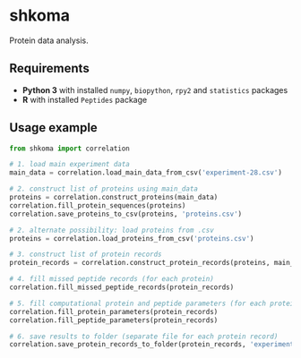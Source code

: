 shkoma
======
Protein data analysis.


## Requirements
* **Python 3** with installed `numpy`, `biopython`, `rpy2` and `statistics` packages
* **R** with installed `Peptides` package

## Usage example

```python
from shkoma import correlation

# 1. load main experiment data
main_data = correlation.load_main_data_from_csv('experiment-28.csv')

# 2. construct list of proteins using main_data
proteins = correlation.construct_proteins(main_data)
correlation.fill_protein_sequences(proteins)
correlation.save_proteins_to_csv(proteins, 'proteins.csv')

# 2. alternate possibility: load proteins from .csv
proteins = correlation.load_proteins_from_csv('proteins.csv')

# 3. construct list of protein records
protein_records = correlation.construct_protein_records(proteins, main_data)

# 4. fill missed peptide records (for each protein)
correlation.fill_missed_peptide_records(protein_records)

# 5. fill computational protein and peptide parameters (for each protein)
correlation.fill_protein_parameters(protein_records)
correlation.fill_peptide_parameters(protein_records)

# 6. save results to folder (separate file for each protein record)
correlation.save_protein_records_to_folder(protein_records, 'experiment-28')
```